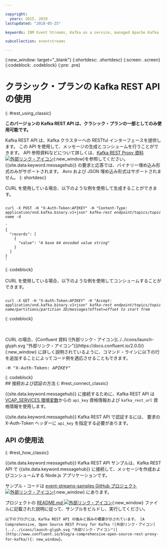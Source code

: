 ```yaml
---

copyright:
  years: 2015, 2019
lastupdated: "2018-05-25"

keywords: IBM Event Streams, Kafka as a service, managed Apache Kafka

subcollection: eventstreams

---
```


{:new_window: target="_blank"}
{:shortdesc: .shortdesc}
{:screen: .screen}
{:codeblock: .codeblock}
{:pre: .pre}

# クラシック・プランの Kafka REST API の使用 
{: #rest_using_classic}

**このバージョンの Kafka REST API は、クラシック・プランの一部としてのみ使用可能です。**
<br/>

Kafka REST API は、Kafka クラスターへの RESTful インターフェースを提供します。 この API を使用して、メッセージの生成とコンシュームを行うことができます。 API 参照資料などについて詳しくは、[Kafka REST Proxy 資料 ![外部リンク・アイコン](../../icons/launch-glyph.svg "外部リンク・アイコン")](https://docs.confluent.io/2.0.0/kafka-rest/docs/index.html){:new_window}を参照してください。 {{site.data.keyword.messagehub}} の要求と応答では、バイナリー埋め込み形式のみがサポートされます。 Avro および JSON 埋め込み形式はサポートされません。
{: shortdesc}

CURL を使用している場合、以下のような例を使用して生成することができます。
<pre class="pre"><code>
curl -X POST -H "X-Auth-Token:<var class="keyword varname">APIKEY</var>" -H "Content-Type: application/vnd.kafka.binary.v1+json" <var class="keyword varname">kafka-rest endpoint</var>/topics/<var class="keyword varname">topic name</var> -d 

'
{
  "records": [
    {
      "value": "<var class="keyword varname">A base 64 encoded value string</var>"
    }
  ]
}
'
</code></pre>
{: codeblock}
<br/>
<br/>
CURL を使用している場合、以下のような例を使用してコンシュームすることができます。
<pre class="pre"><code>
curl -X GET -H "X-Auth-Token:<var class="keyword varname">APIKEY</var>" -H "Accept: application/vnd.kafka.binary.v1+json" <var class="keyword varname">kafka-rest endpoint</var>/topics/<var class="keyword varname">topic name</var>/partitions/<var class="keyword varname">partition ID</var>/messages?offset=<var class="keyword varname">offset to start from</var>
</code></pre>
{: codeblock}

<br/>
<br/>
CURL の場合、[Confluent 資料 ![外部リンク・アイコン](../../icons/launch-glyph.svg "外部リンク・アイコン")](https://docs.confluent.io/2.0.0/){:new_window} に詳しく説明されているように、コマンド・ラインに以下の行を追加することによってコード例を適応させることもできます。
<pre class="pre">-H "X-Auth-Token: <var class="keyword varname">APIKEY</var>"</pre>
{: codeblock}

<br/>
## 接続および認証の方法
{: #rest_connect_classic}

<!-- info was in eventstreams066.md -->

{{site.data.keyword.messagehub}} に接続するために、Kafka REST API は [VCAP_SERVICES 環境変数](/docs/services/EventStreams?topic=eventstreams-connecting#connect_classic_cf)からの <code>api_key</code> 資格情報および <code>kafka_rest_url</code> 資格情報を使用します。

{{site.data.keyword.messagehub}} Kafka REST API で認証するには、
要求の X-Auth-Token ヘッダーに <code>api_key</code> を指定する必要があります。


## API の使用法
{: #rest_how_classic}

<!-- info was in eventstreams097.md -->

{{site.data.keyword.messagehub}} Kafka REST API サンプルは、Kafka REST API で {{site.data.keyword.messagehub}} に接続して、メッセージを作成およびコンシュームする Node.js アプリケーションです。

サンプル・コードは [event-streams-samples GitHub プロジェクト ![外部リンク・アイコン](../../icons/launch-glyph.svg "外部リンク・アイコン")](https://github.com/ibm-messaging/event-streams-samples/tree/master/kafka-nodejs-console-sample){:new_window} にあります。

プロジェクトの [README.md ![外部リンク・アイコン](../../icons/launch-glyph.svg "外部リンク・アイコン")](https://github.com/ibm-messaging/event-streams-samples/tree/master/kafka-nodejs-console-sample){:new_window} ファイルに記載された説明に従って、サンプルをビルドし、実行してください。

	以下のブログには、Kafka REST API の強みと弱みの概要が示されています。 [A Comprehensive, Open Source REST Proxy for Kafka ![外部リンク・アイコン](../../icons/launch-glyph.svg "外部リンク・アイコン")](http://www.confluent.io/blog/a-comprehensive-open-source-rest-proxy-for-kafka/){: new_window}。








